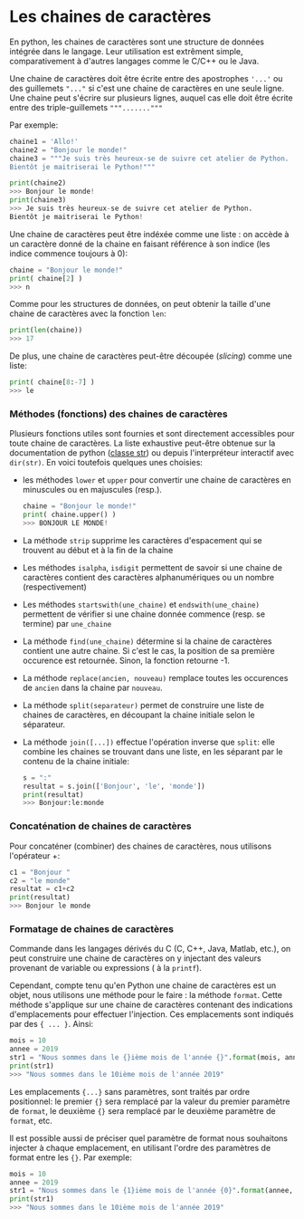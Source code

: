 # Les chaines de caractères

En python, les chaines de caractères sont une structure de données intégrée dans le langage. Leur utilisation est extrêment simple, comparativement à d'autres langages comme le C/C++ ou le Java. 

Une chaine de caractères doit être écrite entre des apostrophes `'...'` ou des guillemets `"..."`  si c'est une chaine de caractères en une seule ligne. Une chaine peut s'écrire sur plusieurs lignes, auquel cas elle doit être écrite entre des triple-guillemets `"""......."""`

Par exemple: 

```python
chaine1 = 'Allo!'
chaine2 = "Bonjour le monde!"
chaine3 = """Je suis très heureux-se de suivre cet atelier de Python. 
Bientôt je maitriserai le Python!"""

print(chaine2)
>>> Bonjour le monde!
print(chaine3)
>>> Je suis très heureux-se de suivre cet atelier de Python. 
Bientôt je maitriserai le Python!
```

Une chaine de caractères peut être indéxée comme une liste : on accède à un caractère donné de la chaine en faisant référence à son indice (les indice commence toujours à 0): 

```python
chaine = "Bonjour le monde!"
print( chaine[2] )
>>> n
```

Comme pour les structures de données, on peut obtenir la taille d'une chaine de caractères avec la fonction `len`:

```python
print(len(chaine))
>>> 17
```

De plus, une chaine de caractères peut-être découpée (*slicing*) comme une liste: 

```python
print( chaine[8:-7] )
>>> le
```

### Méthodes (fonctions) des chaines de caractères

Plusieurs fonctions utiles sont fournies et sont directement accessibles pour toute chaine de caractères. La liste exhaustive peut-être obtenue sur la documentation de python ([classe str](https://docs.python.org/3/library/string.html)) ou depuis l'interpréteur interactif avec `dir(str)`. En voici toutefois quelques unes choisies: 

* les méthodes `lower` et `upper` pour convertir une chaine de caractères en minuscules ou en majuscules (resp.).

  ```python
  chaine = "Bonjour le monde!"
  print( chaine.upper() )
  >>> BONJOUR LE MONDE!
  ```

* La méthode `strip` supprime les caractères d'espacement qui se trouvent au début et à la fin de la chaine

* Les méthodes `isalpha`, `isdigit` permettent de savoir si une chaine de caractères contient des caractères alphanumériques ou un nombre (respectivement)

* Les méthodes `startswith(une_chaine)` et `endswith(une_chaine)` permettent de vérifier si une chaine donnée commence (resp. se termine) par `une_chaine`

* La méthode `find(une_chaine)` détermine si la chaine de caractères contient une autre  chaine. Si c'est le cas, la position de sa première occurence est retournée. Sinon, la fonction retourne -1.

* La méthode `replace(ancien, nouveau)` remplace toutes les occurences de `ancien` dans la chaine par `nouveau`.

* La méthode `split(separateur)` permet de construire une liste de chaines de caractères, en découpant la chaine initiale selon le séparateur. 

* La méthode `join([...])` effectue l'opération inverse que `split`: elle combine les chaines se trouvant dans une liste, en les séparant par le contenu de la chaine initiale: 

  ```python
  s = ":"
  resultat = s.join(['Bonjour', 'le', 'monde'])
  print(resultat)
  >>> Bonjour:le:monde
  ```

### Concaténation de chaines de caractères

Pour concaténer (combiner) des chaines de caractères, nous utilisons l'opérateur +:

```python
c1 = "Bonjour "
c2 = "le monde"
resultat = c1+c2
print(resultat)
>>> Bonjour le monde
```



### Formatage de chaines de caractères

Commande dans les langages dérivés du C (C, C++, Java, Matlab, etc.), on peut construire une chaine de caractères on y injectant des valeurs provenant de variable ou expressions ( à la `printf`).

Cependant, compte tenu qu'en Python une chaine de caractères est un objet, nous utilisons une méthode pour le faire : la méthode `format`. Cette méthode s'applique sur une chaine de caractères contenant des indications d'emplacements pour effectuer l'injection. Ces emplacements sont indiqués par des `{ ... }`. Ainsi: 

```python
mois = 10
annee = 2019
str1 = "Nous sommes dans le {}ième mois de l'année {}".format(mois, annee)
print(str1)
>>> "Nous sommes dans le 10ième mois de l'année 2019"
```

Les emplacements `{...}` sans paramètres, sont traités par ordre positionnel: le premier `{}` sera remplacé par la valeur du premier paramètre de `format`, le deuxième `{}` sera remplacé par le deuxième paramètre de `format`, etc. 

Il est possible aussi de préciser quel paramètre de format nous souhaitons injecter à chaque emplacement, en utilisant l'ordre des paramètres de format entre les `{}`. Par exemple: 

```python
mois = 10
annee = 2019
str1 = "Nous sommes dans le {1}ième mois de l'année {0}".format(annee, mois)
print(str1)
>>> "Nous sommes dans le 10ième mois de l'année 2019"
```

